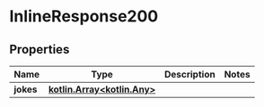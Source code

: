 
# InlineResponse200

## Properties
Name | Type | Description | Notes
------------ | ------------- | ------------- | -------------
**jokes** | [**kotlin.Array&lt;kotlin.Any&gt;**](kotlin.Any.md) |  | 



